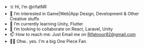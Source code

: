 - ☠️ Hi, I’m @rifatNR
- 👀 I’m interested in Game|Web|App Design, Development & Other Creative stuffs
- 🌱 I’m currently learning Unity, Flutter
- 💞️ I’m looking to collaborate on React, Laravel, Unity
- 📫 How to reach me: Just Email me on Rifatnoor92@gmail.com
- 🏴‍☠️ Ohw.. yes. I'm a big One Piece Fan.

<!---
rifatNR/rifatNR is a ✨ special ✨ repository because its `README.md` (this file) appears on your GitHub profile.
You can click the Preview link to take a look at your changes.
--->
